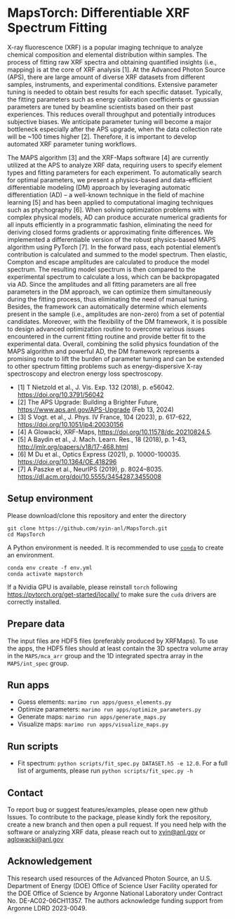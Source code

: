 # MapsTorch: Differentiable XRF Spectrum Fitting

X-ray fluorescence (XRF) is a popular imaging technique to analyze chemical composition and elemental distribution within samples. The process of fitting raw XRF spectra and obtaining quantified insights (i.e., mapping) is at the core of XRF analysis [1]. At the Advanced Photon Source (APS), there are large amount of diverse XRF datasets from different samples, instruments, and experimental conditions. Extensive parameter tuning is needed to obtain best results for each specific dataset. Typically, the fitting parameters such as energy calibration coefficients or gaussian parameters are tuned by beamline scientists based on their past experiences. This reduces overall throughput and potentially introduces subjective biases. We anticipate parameter tuning will become a major bottleneck especially after the APS upgrade, when the data collection rate will be ~100 times higher [2]. Therefore, it is important to develop automated XRF parameter tuning workflows. 

The MAPS algorithm [3] and the XRF-Maps software [4] are currently utilized at the APS to analyze XRF data, requiring users to specify element types and fitting parameters for each experiment. To automatically search for optimal parameters, we present a physics-based and data-efficient differentiable modeling (DM) approach by leveraging automatic differentiation (AD) – a well-known technique in the field of machine learning [5] and has been applied to computational imaging techniques such as ptychography [6]. When solving optimization problems with complex physical models, AD can produce accurate numerical gradients for all inputs efficiently in a programmatic fashion, eliminating the need for deriving closed forms gradients or approximating finite differences. We implemented a differentiable version of the robust physics-based MAPS algorithm using PyTorch [7]. In the forward pass, each potential element’s contribution is calculated and summed to the model spectrum. Then elastic, Compton and escape amplitudes are calculated to produce the model spectrum. The resulting model spectrum is then compared to the experimental spectrum to calculate a loss, which can be backpropagated via AD. Since the amplitudes and all fitting parameters are all free parameters in the DM approach, we can optimize them simultaneously during the fitting process, thus eliminating the need of manual tuning. Besides, the framework can automatically determine which elements present in the sample (i.e., amplitudes are non-zero) from a set of potential candidates. Moreover, with the flexibility of the DM framework, it is possible to design advanced optimization routine to overcome various issues encountered in the current fitting routine and provide better fit to the experimental data. Overall, combining the solid physics foundation of the MAPS algorithm and powerful AD, the DM framework represents a promising route to lift the burden of parameter tuning and can be extended to other spectrum fitting problems such as energy-dispersive X-ray spectroscopy and electron energy loss spectroscopy.

- [1] T Nietzold et al., J. Vis. Exp. 132 (2018), p. e56042. https://doi.org/10.3791/56042
- [2] The APS Upgrade: Building a Brighter Future, https://www.aps.anl.gov/APS-Upgrade (Feb 13, 2024)
- [3] S Vogt. et al., J. Phys. IV France, 104 (2023), p. 617-622, https://doi.org/10.1051/jp4:20030156
- [4] A Glowacki, XRF-Maps, https://doi.org/10.11578/dc.20210824.5.
- [5] A Baydin et al., J. Mach. Learn. Res., 18 (2018), p. 1-43, http://jmlr.org/papers/v18/17-468.html
- [6] M Du et al., Optics Express (2021), p. 10000-100035. https://doi.org/10.1364/OE.418296
- [7] A Paszke et al., NeurIPS (2019), p. 8024–8035. https://dl.acm.org/doi/10.5555/3454287.3455008


## Setup environment
Please download/clone this repository and enter the directory
```
git clone https://github.com/xyin-anl/MapsTorch.git
cd MapsTorch
```

A Python environment is needed. It is recommended to use [`conda`](https://docs.conda.io/en/latest/) to create an environment.

```
conda env create -f env.yml
conda activate mapstorch
```

If a Nvidia GPU is available, please reinstall `torch` following https://pytorch.org/get-started/locally/ to make sure the `cuda` drivers are correctly installed.

## Prepare data
The input files are HDF5 files (preferably produced by XRFMaps). To use the apps, the HDF5 files should at least contain the 3D spectra volume array in the ```MAPS/mca_arr``` group and the 1D integrated spectra array in the ```MAPS/int_spec``` group.

## Run apps
* Guess elements: ```marimo run apps/guess_elements.py```
* Optimize parameters: ```marimo run apps/optimize_parameters.py```
* Generate maps: ```marimo run apps/generate_maps.py```
* Visualize maps: ```marimo run apps/visualize_maps.py```

## Run scripts
* Fit spectrum: ```python scripts/fit_spec.py DATASET.h5 -e 12.0```. For a full list of arguments, please run ```python scripts/fit_spec.py -h```

## Contact
To report bug or suggest features/examples, please open new github Issues. To contribute to the package, please kindly fork the repository, create a new branch and then open a pull request. If you need help with the software or analyzing XRF data, please reach out to xyin@anl.gov or aglowacki@anl.gov

## Acknowledgement
This research used resources of the Advanced Photon Source, an U.S. Department of Energy (DOE) Office of Science User Facility operated for the DOE Office of Science by Argonne National Laboratory under Contract No. DE-AC02-06CH11357. The authors acknowledge funding support from Argonne LDRD 2023-0049.
